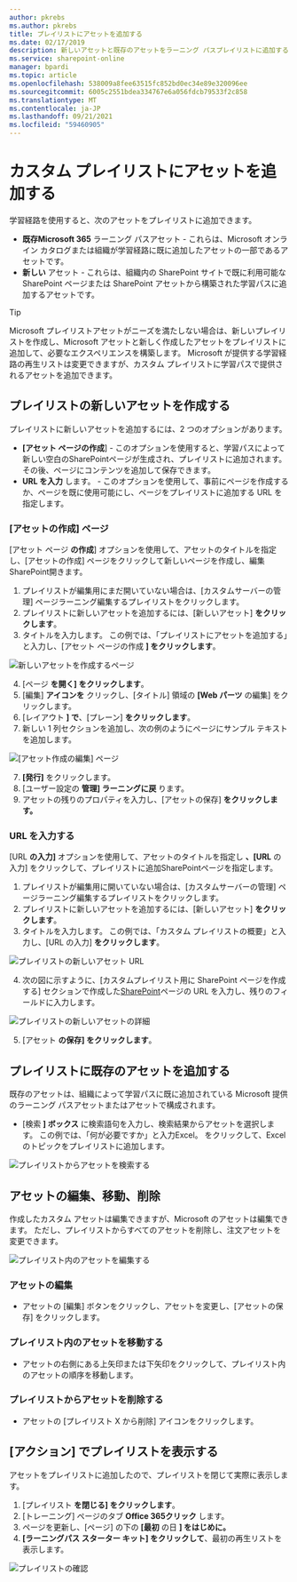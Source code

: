 ```yaml
---
author: pkrebs
ms.author: pkrebs
title: プレイリストにアセットを追加する
ms.date: 02/17/2019
description: 新しいアセットと既存のアセットをラーニング パスプレイリストに追加する
ms.service: sharepoint-online
manager: bpardi
ms.topic: article
ms.openlocfilehash: 538009a8fee63515fc852bd0ec34e89e320096ee
ms.sourcegitcommit: 6005c2551bdea334767e6a056fdcb79533f2c858
ms.translationtype: MT
ms.contentlocale: ja-JP
ms.lasthandoff: 09/21/2021
ms.locfileid: "59460905"
---
```

# <a name="add-assets-to-a-custom-playlist"></a>カスタム プレイリストにアセットを追加する

学習経路を使用すると、次のアセットをプレイリストに追加できます。

- **既存Microsoft 365** ラーニング パスアセット - これらは、Microsoft オンライン カタログまたは組織が学習経路に既に追加したアセットの一部であるアセットです。
- **新しい** アセット - これらは、組織内の SharePoint サイトで既に利用可能な SharePoint ページまたは SharePoint アセットから構築された学習パスに追加するアセットです。 

> [!TIP]
> Microsoft プレイリストアセットがニーズを満たしない場合は、新しいプレイリストを作成し、Microsoft アセットと新しく作成したアセットをプレイリストに追加して、必要なエクスペリエンスを構築します。 Microsoft が提供する学習経路の再生リストは変更できますが、カスタム プレイリストに学習パスで提供されるアセットを追加できます。   

## <a name="create-a-new-asset-for-a-playlist"></a>プレイリストの新しいアセットを作成する

プレイリストに新しいアセットを追加するには、2 つのオプションがあります。

- **[アセット ページの作成**] - このオプションを使用すると、学習パスによって新しい空白のSharePointページが生成され、プレイリストに追加されます。 その後、ページにコンテンツを追加して保存できます。  
- **URL を入力** します。 - このオプションを使用して、事前にページを作成するか、ページを既に使用可能にし、ページをプレイリストに追加する URL を指定します。

### <a name="create-asset-page"></a>[アセットの作成] ページ 
[アセット ページ **の作成**] オプションを使用して、アセットのタイトルを指定し、[アセットの作成] ページをクリックして新しいページを作成し、編集SharePoint開きます。 

1.  プレイリストが編集用にまだ開いていない場合は、[カスタムサーバーの管理] ページラーニング編集するプレイリストをクリックします。 
2. プレイリストに新しいアセットを追加するには、[新しいアセット] **をクリックします**。 
3. タイトルを入力します。 この例では、「プレイリストにアセットを追加する」と入力し、[アセット ページの作成 **] をクリックします**。

![新しいアセットを作成するページ](media/cg-addassetcreatenewpage.png)

4. [ページ **を開く] をクリックします**。
5. [編集] **アイコンを** クリックし、[タイトル] 領域の **[Web パーツ** の編集] をクリックします。
6. [レイアウト **] で**、[プレーン] **をクリックします**。 
7. 新しい 1 列セクションを追加し、次の例のようにページにサンプル テキストを追加します。 

![[アセット作成の編集] ページ](media/cg-addassetcreatenewpageedit.png)

7. **[発行]** をクリックします。
8. [ユーザー設定の **管理] ラーニングに戻** ります。 
9. アセットの残りのプロパティを入力し、[アセットの保存] **をクリックします。**

### <a name="enter-the-url"></a>URL を入力する
[URL **の入力]** オプションを使用して、アセットのタイトルを指定し **、[URL** の入力] をクリックして、プレイリストに追加SharePointページを指定します。 

1.  プレイリストが編集用に開いていない場合は、[カスタムサーバーの管理] ページラーニング編集するプレイリストをクリックします。 
2. プレイリストに新しいアセットを追加するには、[新しいアセット] **をクリックします**。 
3. タイトルを入力します。 この例では、「カスタム プレイリストの概要」と入力し、[URL の入力] **をクリックします**。 

![プレイリストの新しいアセット URL](media/cg-newplaylistasseturl.png)

4. 次の図に示すように、[カスタムプレイリスト用に SharePoint ページを作成する] セクションで作成した[SharePoint](custom_createnewpage.md)ページの URL を入力し、残りのフィールドに入力します。

![プレイリストの新しいアセットの詳細](media/cg-newplaylistassetdetails.png)

5. [アセット **の保存] をクリックします**。 

## <a name="add-an-existing-asset-to-a-playlist"></a>プレイリストに既存のアセットを追加する

既存のアセットは、組織によって学習パスに既に追加されている Microsoft 提供のラーニング パスアセットまたはアセットで構成されます。 

- [検索 **] ボックス** に検索語句を入力し、検索結果からアセットを選択します。 この例では、「何が必要ですか」と入力Excel。 をクリックして、Excelのトピックをプレイリストに追加します。

![プレイリストからアセットを検索する](media/cg-existplaylistassetsearch.png)

## <a name="edit-move-and-delete-assets"></a>アセットの編集、移動、削除
作成したカスタム アセットは編集できますが、Microsoft のアセットは編集できます。 ただし、プレイリストからすべてのアセットを削除し、注文アセットを変更できます。 

![プレイリスト内のアセットを編集する](media/cg-playlistassetedit.png)

### <a name="edit-an-asset"></a>アセットの編集
- アセットの [編集] ボタンをクリックし、アセットを変更し、[アセットの保存] をクリックします。 

### <a name="move-an-asset-in-a-playlist"></a>プレイリスト内のアセットを移動する
- アセットの右側にある上矢印または下矢印をクリックして、プレイリスト内のアセットの順序を移動します。

### <a name="remove-an-asset-from-a-playlist"></a>プレイリストからアセットを削除する
- アセットの [プレイリスト X から削除] アイコンをクリックします。 

## <a name="view-the-playlist-in-action"></a>[アクション] でプレイリストを表示する
アセットをプレイリストに追加したので、プレイリストを閉じて実際に表示します。 

1. [プレイリスト **を閉じる] をクリックします**。
2. [トレーニング] ページのタブ **Office 365クリック** します。
3. ページを更新し、[ページ] の下の **[最初** の日 **] をはじめに。**
4. **[ラーニングパス スターター キット] をクリックして**、最初の再生リストを表示します。 

![プレイリストの確認](media/cg-addassetcheckwork.png)
